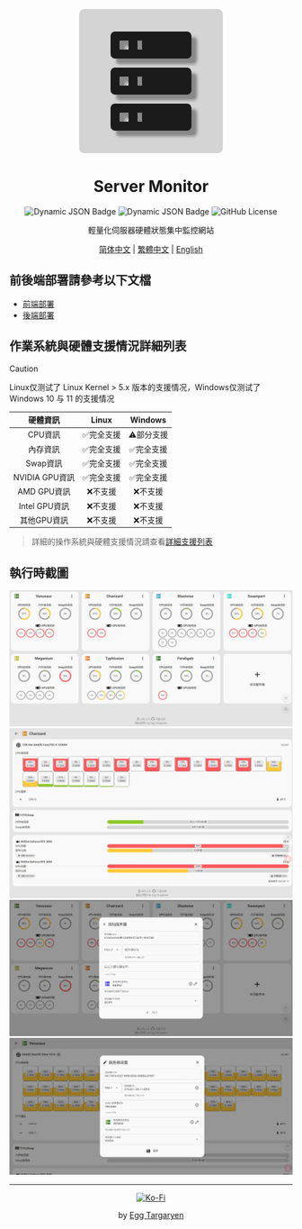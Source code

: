 <div align="center">

![Server Monitor Logo](../../icon/Server_Monitor.svg)

</div>

<div align="center">

# Server Monitor

</div>

<div align="center">

![Dynamic JSON Badge](https://img.shields.io/badge/dynamic/json?url=https%3A%2F%2Fraw.githubusercontent.com%2Fdzxrly%2Fserver-monitor%2Ffrontend%2Fpackage.json&query=%24.version&prefix=V&style=flat-square&label=Frontend%20Version&color=8ac926) ![Dynamic JSON Badge](https://img.shields.io/badge/dynamic/json?url=https%3A%2F%2Fraw.githubusercontent.com%2Fdzxrly%2Fserver-monitor%2Fbackend%2Finfo.json&query=%24.version&prefix=V&style=flat-square&label=Backend%20Version&color=ffca3a) ![GitHub License](https://img.shields.io/github/license/dzxrly/server-monitor?style=flat-square&label=License&color=ff595e)

</div>

<div align="center">

輕量化伺服器硬體狀態集中監控網站

</div>

<div align="center">

[简体中文](../../docs/zh-CN/README.md) | [繁體中文](../../docs/zh-TW/README.md) | [English](../../README.md)

</div>

## 前後端部署請參考以下文檔

- [前端部署](https://github.com/dzxrly/server-monitor/blob/frontend/docs/zh-TW/README.md)
- [後端部署](https://github.com/dzxrly/server-monitor/blob/backend/README.md)

## 作業系統與硬體支援情況詳細列表

> [!CAUTION]
> 
> Linux仅测试了 Linux Kernel > 5.x 版本的支援情况，Windows仅测试了Windows 10 与 11 的支援情况

<div align="center">

|    硬體資訊    |   Linux   |  Windows  |
| :------------: | :-------: | :-------: |
|    CPU資訊     | ✅完全支援 | ⚠️部分支援 |
|    內存資訊    | ✅完全支援 | ✅完全支援 |
|    Swap資訊    | ✅完全支援 | ✅完全支援 |
| NVIDIA GPU資訊 | ✅完全支援 | ✅完全支援 |
|  AMD GPU資訊   |  ❌不支援  |  ❌不支援  |
| Intel GPU資訊  |  ❌不支援  |  ❌不支援  |
|  其他GPU資訊   |  ❌不支援  |  ❌不支援  |

</div >

> 詳細的操作系統與硬體支援情況請查看[詳細支援列表](./docs/zh-TW/HardwareSupportList.md)

## 執行時截圖

<div align="center">

![main page](../../img/zh-TW/main_page.jpeg)
![server  details](../../img/zh-TW/server_details.jpeg)
![add server](../../img/zh-TW/add_server.jpeg)
![server edit](../../img/zh-TW/server_edit.jpeg)

</div>

---

<div align="center">

[![Ko-Fi](https://img.shields.io/badge/Ko--fi-F16061?style=for-the-badge&logo=ko-fi&logoColor=white)](https://ko-fi.com/eggtargaryen)

</div>

<div align="center">

by [Egg Targaryen](https://eggtargaryen.com)

</div>
